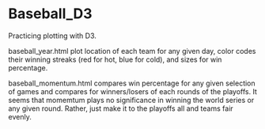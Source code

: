 # Baseball_D3

Practicing plotting with D3.

baseball_year.html plot location of each team for any given day, color codes their winning streaks (red for hot, blue for cold), and sizes for win percentage.

baseball_momentum.html compares win percentage for any given selection of games and compares for winners/losers of each rounds of the playoffs.
It seems that momemtum plays no significance in winning the world series or any given round.  Rather, just make it to the playoffs all and teams fair evenly.
